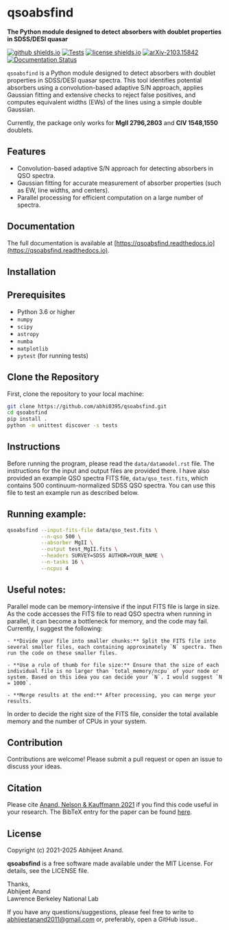 qsoabsfind
============

**The Python module designed to detect absorbers with doublet properties in SDSS/DESI quasar**

[![github shields.io](https://img.shields.io/badge/GitHub-abhi0395%2Fqsoabsfind-blue.svg?style=flat)](https://github.com/abhi0395/qsoabsfind)
[![Tests](https://github.com/abhi0395/qsoabsfind/actions/workflows/tests.yml/badge.svg)](https://github.com/abhi0395/qsoabsfind/actions)
[![license shields.io](http://img.shields.io/badge/license-MIT-blue.svg?style=flat)](https://github.com/abhi0395/qsoabsfind/blob/main/LICENSE)
[![arXiv-2103.15842](http://img.shields.io/badge/arXiv-2103.15842-orange.svg?style=flat)](https://arxiv.org/abs/2103.15842)
[![Documentation Status](https://readthedocs.org/projects/qsoabsfind/badge/?version=latest)](https://qsoabsfind.readthedocs.io/en/latest/?badge=latest)

`qsoabsfind` is a Python module designed to detect absorbers with doublet properties in SDSS/DESI quasar spectra. This tool identifies potential absorbers using a convolution-based adaptive S/N approach, applies Gaussian fitting and extensive checks to reject false positives, and computes equivalent widths (EWs) of the lines using a simple double Gaussian.

Currently, the package only works for **MgII 2796,2803** and **CIV 1548,1550** doublets.

Features
--------

- Convolution-based adaptive S/N approach for detecting absorbers in QSO spectra.
- Gaussian fitting for accurate measurement of absorber properties (such as EW, line widths, and centers).
- Parallel processing for efficient computation on a large number of spectra.

Documentation
-------------

The full documentation is available at [https://qsoabsfind.readthedocs.io](https://qsoabsfind.readthedocs.io).

Installation
------------

Prerequisites
-------------

- Python 3.6 or higher
- `numpy`
- `scipy`
- `astropy`
- `numba`
- `matplotlib`
- `pytest` (for running tests)

Clone the Repository
--------------------

First, clone the repository to your local machine:

```sh
git clone https://github.com/abhi0395/qsoabsfind.git
cd qsoabsfind
pip install .
python -m unittest discover -s tests

```

Instructions
-------------

Before running the program, please read the `data/datamodel.rst` file. The instructions for the input and output files are provided there. I have also provided an example QSO spectra FITS file, `data/qso_test.fits`, which contains 500 continuum-normalized SDSS QSO spectra. You can use this file to test an example run as described below.

Running example:
----------------

```sh
qsoabsfind --input-fits-file data/qso_test.fits \
           --n-qso 500 \
           --absorber MgII \
           --output test_MgII.fits \
           --headers SURVEY=SDSS AUTHOR=YOUR_NAME \
           --n-tasks 16 \
           --ncpus 4
```

Useful notes:
-------------

Parallel mode can be memory-intensive if the input FITS file is large in size. As the code accesses the FITS file to read QSO spectra when running in parallel, it can become a bottleneck for memory, and the code may fail. Currently, I suggest the following:

    - **Divide your file into smaller chunks:** Split the FITS file into several smaller files, each containing approximately `N` spectra. Then run the code on these smaller files.

    - **Use a rule of thumb for file size:** Ensure that the size of each individual file is no larger than `total_memory/ncpu` of your node or system. Based on this idea you can decide your `N`. I would suggest `N = 1000`.

    - **Merge results at the end:** After processing, you can merge your results.

In order to decide the right size of the FITS file, consider the total available memory and the number of CPUs in your system.

Contribution
------------

Contributions are welcome! Please submit a pull request or open an issue to discuss your ideas.

Citation
--------

Please cite [Anand, Nelson & Kauffmann 2021](https://arxiv.org/abs/2103.15842) if you find this code useful in your research. The BibTeX entry for the paper can be found [here](https://ui.adsabs.harvard.edu/abs/2021MNRAS.504...65A/exportcitation).


License
-------

Copyright (c) 2021-2025 Abhijeet Anand.  

**qsoabsfind** is a free software made available under the MIT License. For details, see the LICENSE file.


Thanks,  
Abhijeet Anand  
Lawrence Berkeley National Lab  

If you have any questions/suggestions, please feel free to write to abhijeetanand2011@gmail.com or, preferably, open a GitHub issue..
